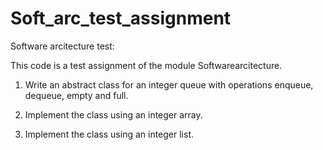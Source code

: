 # Soft_arc_test_assignment
Software arcitecture test:

This code is a test assignment of the module Softwarearcitecture.

1.  Write an abstract class for an integer queue with operations enqueue, dequeue,
 empty and full.

2. Implement the class using an integer array.

3. Implement the class using an integer list.

